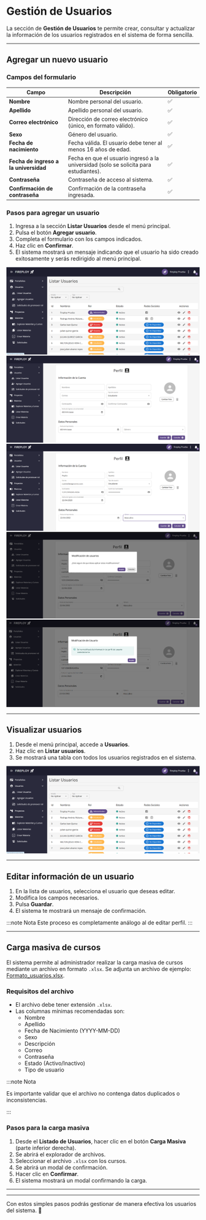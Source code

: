 # Gestión de Usuarios

La sección de **Gestión de Usuarios** te permite crear, consultar y actualizar la información de los usuarios registrados en el sistema de forma sencilla.

---

## Agregar un nuevo usuario

### Campos del formulario

| Campo                                 | Descripción                                                                                                         | Obligatorio |
|---------------------------------------|---------------------------------------------------------------------------------------------------------------------|-------------|
| **Nombre**                            | Nombre personal del usuario.                                                                                        | ✅          |
| **Apellido**                          | Apellido personal del usuario.                                                                                      | ✅          |
| **Correo electrónico**                | Dirección de correo electrónico (único, en formato válido).                                                          | ✅          |
| **Sexo**                              | Género del usuario.                                                                                                 | ✅          |
| **Fecha de nacimiento**               | Fecha válida. El usuario debe tener al menos 16 años de edad.                                                        | ✅          |
| **Fecha de ingreso a la universidad** | Fecha en que el usuario ingresó a la universidad (solo se solicita para estudiantes).                                 | ✅          |
| **Contraseña**                        | Contraseña de acceso al sistema.                                                                                    | ✅          |
| **Confirmación de contraseña**        | Confirmación de la contraseña ingresada.                                                                            | ✅          |

### Pasos para agregar un usuario

1. Ingresa a la sección **Listar Usuarios** desde el menú principal.
2. Pulsa el botón **Agregar usuario**.
3. Completa el formulario con los campos indicados.
4. Haz clic en **Confirmar**.
5. El sistema mostrará un mensaje indicando que el usuario ha sido creado exitosamente y serás redirigido al menú principal.

![Lista de Usuarios](Lista-usuarios.png)
![alt text](Crear-usuario.png)
![alt text](Crear-usuario-1.png)
![alt text](Confirmar-crear.png)
![alt text](Creado.png)

---

## Visualizar usuarios

1. Desde el menú principal, accede a **Usuarios**.
2. Haz clic en **Listar usuarios**.
3. Se mostrará una tabla con todos los usuarios registrados en el sistema.

![alt text](Lista-usuarios.png)

---

## Editar información de un usuario

1. En la lista de usuarios, selecciona el usuario que deseas editar.
2. Modifica los campos necesarios.
3. Pulsa **Guardar**.
4. El sistema te mostrará un mensaje de confirmación.

:::note Nota
  Este proceso es completamente análogo al de editar perfil.
:::


---

## Carga masiva de cursos

El sistema permite al administrador realizar la carga masiva de cursos mediante un archivo en formato `.xlsx`. Se adjunta un archivo de ejemplo: [Formato_usuarios.xlsx](../../../../../static/files/formato_usuarios.xlsx).

### Requisitos del archivo

- El archivo debe tener extensión `.xlsx`.  
- Las columnas mínimas recomendadas son:  
  - Nombre
  - Apellido
  - Fecha de Nacimiento (YYYY-MM-DD)
  - Sexo
  - Descripción
  - Correo
  - Contraseña
  - Estado (Activo/Inactivo)
  - Tipo de usuario

:::note Nota

Es importante validar que el archivo no contenga datos duplicados o inconsistencias.

:::

### Pasos para la carga masiva

1. Desde el **Listado de Usuarios**, hacer clic en el botón **Carga Masiva** (parte inferior derecha).  
2. Se abrirá el explorador de archivos.  
3. Seleccionar el archivo `.xlsx` con los cursos.  
4. Se abrirá un modal de confirmación.  
5. Hacer clic en **Confirmar**.  
6. El sistema mostrará un modal confirmando la carga.

---

---

Con estos simples pasos podrás gestionar de manera efectiva los usuarios del sistema. 🚀
